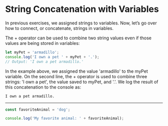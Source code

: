 # String Concatenation with Variables
In previous exercises, we assigned strings to variables. Now, let’s go over how to connect, or concatenate, strings in variables.

The + operator can be used to combine two string values even if those values are being stored in variables:

```js
let myPet = 'armadillo';
console.log('I own a pet ' + myPet + '.'); 
// Output: 'I own a pet armadillo.'
```

In the example above, we assigned the value 'armadillo' to the myPet variable. On the second line, the + operator is used to combine three strings: 'I own a pet', the value saved to myPet, and '.'. We log the result of this concatenation to the console as:

```
I own a pet armadillo.
```

***

```js
const favoriteAnimal = 'dog';

console.log('My favorite animal: ' + favoriteAnimal);
```